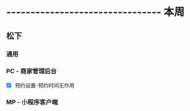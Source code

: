 # -------------------------------- 本周

## 松下
### 通用
### PC - 商家管理后台
* [x] 预约设置-预约时间无作用
### MP - 小程序客户端
